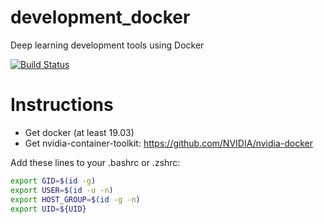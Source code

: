 # development_docker
Deep learning development tools using Docker

[![Build Status](https://dev.azure.com/ModellingMind/ModellingMind/_apis/build/status/Docker%20build%20and%20publish?branchName=master)](https://dev.azure.com/ModellingMind/ModellingMind/_build/latest?definitionId=4&branchName=master)


# Instructions

* Get docker (at least 19.03)
* Get nvidia-container-toolkit: https://github.com/NVIDIA/nvidia-docker


Add these lines to your .bashrc or .zshrc:
```bash
export GID=$(id -g)
export USER=$(id -u -n)
export HOST_GROUP=$(id -g -n)
export UID=${UID}
```